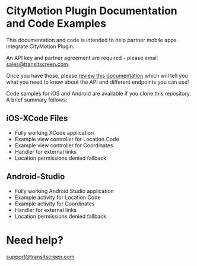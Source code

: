# CityMotion Plugin Documentation and Code Examples

This documentation and code is intended to help partner mobile apps integrate CityMotion Plugin. 

An API key and partner agreement are required - please email sales@transitscreen.com.

Once you have those, please [review this documentation](https://github.com/TransitScreen/CityMotion-Webview/blob/master/api-documentation/citymotion-web-api-documentation.md) which will tell you what you need to know about the API and different endpoints you can use!

Code samples for iOS and Android are available if you clone this repository. A brief summary follows:

## iOS-XCode Files
- Fully working XCode application
- Example view controller for Location Code
- Example view controller for Coordinates
- Handler for external links
- Location permissions denied fallback

## Android-Studio
- Fully working Android Studio application
- Example activity for Location Code
- Example activity for Coordinates
- Handler for external links
- Location permissions denied fallback

# Need help?
support@transitscreen.com 
